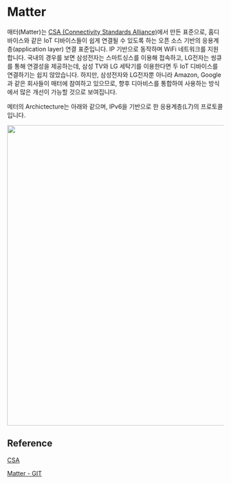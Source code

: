 # Matter

매터(Matter)는 [CSA (Connectivity Standards Alliance)](https://csa-iot.org/all-solutions/matter/)에서 만든 표준으로, 홈디바이스와 같은 IoT 디바이스들이 쉽게 연결될 수 있도록 하는 오픈 소스 기반의 응용계층(application layer) 연결 표준입니다. IP 기반으로 동작하며 WiFi 네트워크를 지원합니다. 국내의 경우를 보면 삼성전자는 스마트싱스를 이용해 접속하고, LG전자는 씽큐를 통해 연결성을 제공하는데, 삼성 TV와 LG 세탁기를 이용한다면 두 IoT 디바이스를 연결하기는 쉽지 않았습니다. 하지만, 삼성전자와 LG전자뿐 아니라 Amazon, Google과 같은 회사들이 매터에 참여하고 있으므로, 향후 디아비스를 통합하여 사용하는 방식에서 많은 개선이 가능할 것으로 보여집니다. 

메터의 Archictecture는 아래와 같으며, IPv6을 기반으로 한 응용계층(L7)의 프로토콜입니다. 


<img src="https://user-images.githubusercontent.com/52392004/208204331-d1e8d317-f0e5-4b61-a5c4-2d7cc5fc40fe.png" width="700">

## Reference

[CSA](https://csa-iot.org/all-solutions/matter/)

[Matter - GIT](https://github.com/project-chip/connectedhomeip)
